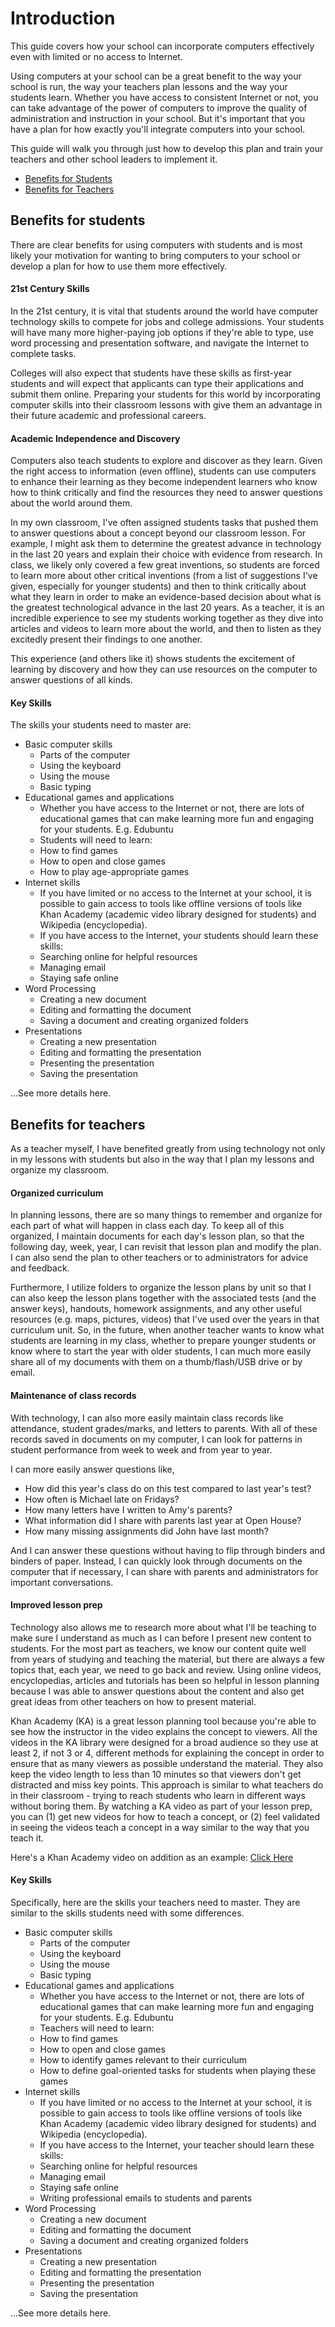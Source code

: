 Introduction
==========
This guide covers how your school can incorporate computers effectively even with limited or no access to Internet. 

Using computers at your school can be a great benefit to the way your school is run, the way your teachers plan lessons and the way your students learn. Whether you have access to consistent Internet or not, you can take advantage of the power of computers to improve the quality of administration and instruction in your school. But it's important that you have a plan for how exactly you'll integrate computers into your school.

This guide will walk you through just how to develop this plan and train your teachers and other school leaders to implement it.

* [Benefits for Students](#students)
* [Benefits for Teachers](#teachers)

<a name="students"></a>
Benefits for students
-----------------------
There are clear benefits for using computers with students and is most likely your motivation for wanting to bring computers to your school or develop a plan for how to use them more effectively. 

#### 21st Century Skills
In the 21st century, it is vital that students around the world have computer technology skills to compete for jobs and college admissions. Your students will have many more higher-paying job options if they're able to type, use word processing and presentation software, and navigate the Internet to complete tasks. 

Colleges will also expect that students have these skills as first-year students and will expect that applicants can type their applications and submit them online. Preparing your students for this world by incorporating computer skills into their classroom lessons with give them an advantage in their future academic and professional careers.

#### Academic Independence and Discovery

Computers also teach students to explore and discover as they learn. Given the right access to information (even offline), students can use computers to enhance their learning as they become independent learners who know how to think critically and find the resources they need to answer questions about the world around them. 

In my own classroom, I've often assigned students tasks that pushed them to answer questions about a concept beyond our classroom lesson. For example, I might ask them to determine the greatest advance in technology in the last 20 years and explain their choice with evidence from research. In class, we likely only covered a few great inventions, so students are forced to learn more about other critical inventions (from a list of suggestions I've given, especially for younger students) and then to think critically about what they learn in order to make an evidence-based decision about what is the greatest technological advance in the last 20 years. As a teacher, it is an incredible experience to see my students working together as they dive into articles and videos to learn more about the world, and then to listen as they excitedly present their findings to one another.

This experience (and others like it) shows students the excitement of learning by discovery and how they can use resources on the computer to answer questions of all kinds. 

#### Key Skills

The skills your students need to master are:

* Basic computer skills 
	* Parts of the computer
	* Using the keyboard
	* Using the mouse
	* Basic typing
* Educational games and applications
	* Whether you have access to the Internet or not, there are lots of educational games that can make learning more fun and engaging for your students. E.g. Edubuntu
	* Students will need to learn:
	* How to find games
	* How to open and close games
	* How to play age-appropriate games 
* Internet skills
	* If you have limited or no access to the Internet at your school, it is possible to gain access to tools like offline versions of tools like Khan Academy (academic video library designed for students) and Wikipedia (encyclopedia). 
	* If you have access to the Internet, your students should learn these skills:
	* Searching online for helpful resources
	* Managing email
	* Staying safe online
* Word Processing
	* Creating a new document
	* Editing and formatting the document
	* Saving a document and creating organized folders
* Presentations
	* Creating a new presentation 
	* Editing and formatting the presentation
	* Presenting the presentation
	* Saving the presentation

...See more details here.


<a name="teachers"></a>
Benefits for teachers
------------------------
As a teacher myself, I have benefited greatly from using technology not only in my lessons with students but also in the way that I plan my lessons and organize my classroom. 

#### Organized curriculum
In planning lessons, there are so many things to remember and organize for each part of what will happen in class each day. To keep all of this organized, I maintain documents for each day's lesson plan, so that the following day, week, year, I can revisit that lesson plan and modify the plan. I can also send the plan to other teachers or to administrators for advice and feedback. 

Furthermore, I utilize folders to organize the lesson plans by unit so that I can also keep the lesson plans together with the associated tests (and the answer keys), handouts, homework assignments, and any other useful resources (e.g. maps, pictures, videos) that I've used over the years in that curriculum unit. So, in the future, when another teacher wants to know what students are learning in my class, whether to prepare younger students or know where to start the year with older students, I can much more easily share all of my documents with them on a thumb/flash/USB drive or by email. 

#### Maintenance of class records
With technology, I can also more easily maintain class records like attendance, student grades/marks, and letters to parents. With all of these records saved in documents on my computer, I can look for patterns in student performance from week to week and from year to year. 

I can more easily answer questions like, 

 * How did this year's class do on this test compared to last year's test? 
 * How often is Michael late on Fridays? 
 * How many letters have I written to Amy's parents? 
 * What information did I share with parents last year at Open House? 
 * How many missing assignments did John have last month?

And I can answer these questions without having to flip through binders and binders of paper. Instead, I can quickly look through documents on the computer that if necessary, I can share with parents and administrators for important conversations. 

#### Improved lesson prep
Technology also allows me to research more about what I'll be teaching to make sure I understand as much as I can before I present new content to students. For the most part as teachers, we know our content quite well from years of studying and teaching the material, but there are always a few topics that, each year, we need to go back and review. Using online videos, encyclopedias, articles and tutorials has been so helpful in lesson planning because I was able to answer questions about the content and also get great ideas from other teachers on how to present material. 

Khan Academy (KA) is a great lesson planning tool because you're able to see how the instructor in the video explains the concept to viewers. All the videos in the KA library were designed for a broad audience so they use at least 2, if not 3 or 4, different methods for explaining the concept in order to ensure that as many viewers as possible understand the material. They also keep the video length to less than 10 minutes so that viewers don't get distracted and miss key points. This approach is similar to what teachers do in their classroom - trying to reach students who learn in different ways without boring them. By watching a KA video as part of your lesson prep, you can (1) get new videos for how to teach a concept, or (2) feel validated in seeing the videos teach a concept in a way similar to the way that you teach it. 

Here's a Khan Academy video on addition as an example: [Click Here](https://www.khanacademy.org/math/early-math/cc-early-math-add-sub-topic/basic-addition-subtraction/v/addition-introduction)

#### Key Skills 
Specifically, here are the skills your teachers need to master. They are similar to the skills students need with some differences. 

* Basic computer skills 
	* Parts of the computer
	* Using the keyboard
	* Using the mouse
	* Basic typing
* Educational games and applications
	* Whether you have access to the Internet or not, there are lots of educational games that can make learning more fun and engaging for your students. E.g. Edubuntu
	* Teachers will need to learn:
	* How to find games
	* How to open and close games
	* How to identify games relevant to their curriculum
	* How to define goal-oriented tasks for students when playing these games
* Internet skills
	* If you have limited or no access to the Internet at your school, it is possible to gain access to tools like offline versions of tools like Khan Academy (academic video library designed for students) and Wikipedia (encyclopedia). 
	* If you have access to the Internet, your teacher should learn these skills:
	* Searching online for helpful resources
	* Managing email
	* Staying safe online
	* Writing professional emails to students and parents
* Word Processing
	* Creating a new document
	* Editing and formatting the document
	* Saving a document and creating organized folders
* Presentations
	* Creating a new presentation 
	* Editing and formatting the presentation
	* Presenting the presentation
	* Saving the presentation

...See more details here.
